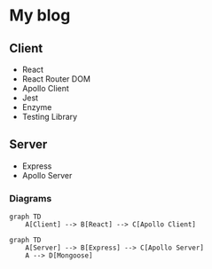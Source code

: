# My blog

## Client
- React
- React Router DOM
- Apollo Client
- Jest
- Enzyme
- Testing Library

## Server
- Express
- Apollo Server

### Diagrams

```mermaid
graph TD
    A[Client] --> B[React] --> C[Apollo Client]
```
```mermaid
graph TD
    A[Server] --> B[Express] --> C[Apollo Server]
    A --> D[Mongoose]
```
